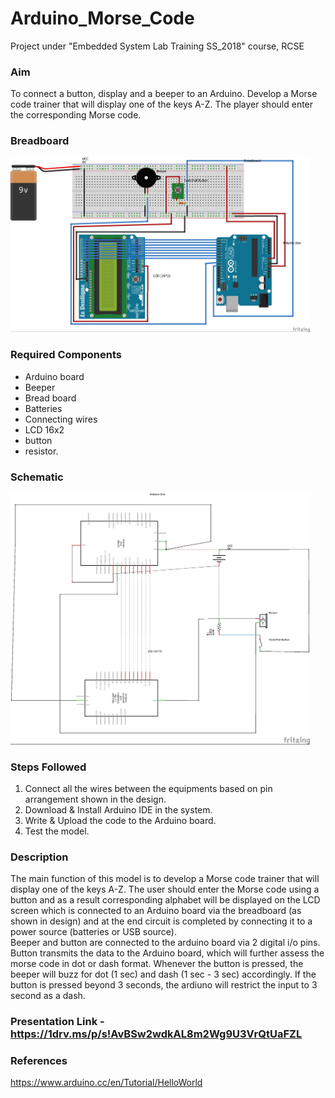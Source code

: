 # Arduino_Morse_Code

Project under "Embedded System Lab Training SS_2018" course, RCSE

### Aim
To connect a button, display and a beeper to an Arduino. Develop a Morse code trainer that will display one of the keys A-Z. The player should enter the corresponding Morse code.


### Breadboard
<img width="95%" src="Morse Code_bb.jpg">

### Required Components
- Arduino board
- Beeper
- Bread board
- Batteries 
- Connecting wires 
- LCD 16x2 
- button
- resistor.

### Schematic
<img width="95%" src="Morse Code_schem.jpg">

### Steps Followed
1)	Connect all the wires between the equipments based on pin arrangement shown in the design.
2)	Download & Install Arduino IDE in the system.
3)	Write & Upload the code to the Arduino board.
4)	Test the model.



### Description

The main function of this model is to develop a Morse code trainer that will display one of the keys A-Z. The user should enter the Morse code using a button and as a result corresponding alphabet will be displayed on the LCD screen which is connected to an Arduino board via the breadboard (as shown in design) and at the end circuit is completed by connecting it to a power source (batteries or USB source).	
Beeper and button are connected to the arduino board via 2 digital i/o pins. Button transmits the data to the Arduino board, which will further assess the morse code in dot or dash format. Whenever the button is pressed, the beeper will buzz for dot (1 sec) and dash (1 sec - 3 sec) accordingly. If the button is pressed beyond 3 seconds, the ardiuno will restrict the input to 3 second as a dash.
	
	
### Presentation Link - https://1drv.ms/p/s!AvBSw2wdkAL8m2Wg9U3VrQtUaFZL	
### References
https://www.arduino.cc/en/Tutorial/HelloWorld 

